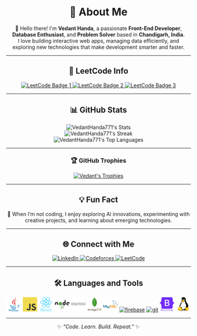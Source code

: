 <div align="center">

# 💫 About Me  
👋 Hello there! I'm **Vedant Handa**, a passionate **Front-End Developer**, **Database Enthusiast**, and **Problem Solver** based in **Chandigarh, India**.  
I love building interactive web apps, managing data efficiently, and exploring new technologies that make development smarter and faster.  

---

## 🧩 LeetCode Info
<a href="https://leetcode.com/u/anonymus771/" target="_blank">
  <img src="https://leetcode.com/static/images/badges/2024/gif/2024-10.gif" alt="LeetCode Badge 1" height="130" />
</a>
<a href="https://leetcode.com/u/anonymus771/" target="_blank">
  <img src="https://assets.leetcode.com/static_assets/others/200.gif" alt="LeetCode Badge 2" height="130" />
</a>
<a href="https://leetcode.com/u/anonymus771/" target="_blank">
  <img src="https://assets.leetcode.com/static_assets/others/25100.gif" alt="LeetCode Badge 3" height="130" />
</a>

---

## 📊 GitHub Stats  
![VedantHanda771's Stats](https://github-readme-stats.vercel.app/api?username=VedantHanda771&theme=default&show_icons=true&hide_border=true&count_private=true)  
![VedantHanda771's Streak](https://github-readme-streak-stats.herokuapp.com/?user=VedantHanda771&theme=default&hide_border=true)  
![VedantHanda771's Top Languages](https://github-readme-stats.vercel.app/api/top-langs/?username=VedantHanda771&theme=default&show_icons=true&hide_border=true&layout=compact)

---

### 🏆 GitHub Trophies  
<a href="https://github.com/ryo-ma/github-profile-trophy">
  <img src="https://github-profile-trophy.vercel.app/?username=VedantHanda771&margin-w=10&margin-h=10&theme=flat&no-frame=true" alt="Vedant's Trophies" />
</a>

---

## 💡 Fun Fact  
🌟 When I’m not coding, I enjoy exploring AI innovations, experimenting with creative projects, and learning about emerging technologies.

---

## 🌐 Connect with Me  
<a href="https://linkedin.com/in/vedanthanda" target="_blank">
  <img src="https://raw.githubusercontent.com/rahuldkjain/github-profile-readme-generator/master/src/images/icons/Social/linked-in-alt.svg" alt="LinkedIn" height="30" width="40" />
</a>
<a href="https://codeforces.com/profile/vedanthanda" target="_blank">
  <img src="https://raw.githubusercontent.com/rahuldkjain/github-profile-readme-generator/master/src/images/icons/Social/codeforces.svg" alt="Codeforces" height="30" width="40" />
</a>
<a href="https://leetcode.com/u/anonymus771" target="_blank">
  <img src="https://raw.githubusercontent.com/rahuldkjain/github-profile-readme-generator/master/src/images/icons/Social/leet-code.svg" alt="LeetCode" height="30" width="40" />
</a>

---

## 🛠️ Languages and Tools  
<p align="center">
  <a href="https://www.java.com" target="_blank" rel="noreferrer"><img src="https://raw.githubusercontent.com/devicons/devicon/master/icons/java/java-original.svg" alt="java" width="40" height="40"/></a>
  <a href="https://developer.mozilla.org/en-US/docs/Web/JavaScript" target="_blank" rel="noreferrer"><img src="https://raw.githubusercontent.com/devicons/devicon/master/icons/javascript/javascript-original.svg" alt="javascript" width="40" height="40"/></a>
  <a href="https://reactjs.org/" target="_blank" rel="noreferrer"><img src="https://raw.githubusercontent.com/devicons/devicon/master/icons/react/react-original-wordmark.svg" alt="react" width="40" height="40"/></a>
  <a href="https://nodejs.org" target="_blank" rel="noreferrer"><img src="https://raw.githubusercontent.com/devicons/devicon/master/icons/nodejs/nodejs-original-wordmark.svg" alt="nodejs" width="40" height="40"/></a>
  <a href="https://expressjs.com" target="_blank" rel="noreferrer"><img src="https://raw.githubusercontent.com/devicons/devicon/master/icons/express/express-original-wordmark.svg" alt="express" width="40" height="40"/></a>
  <a href="https://www.mongodb.com/" target="_blank" rel="noreferrer"><img src="https://raw.githubusercontent.com/devicons/devicon/master/icons/mongodb/mongodb-original-wordmark.svg" alt="mongodb" width="40" height="40"/></a>
  <a href="https://www.mysql.com/" target="_blank" rel="noreferrer"><img src="https://raw.githubusercontent.com/devicons/devicon/master/icons/mysql/mysql-original-wordmark.svg" alt="mysql" width="40" height="40"/></a>
  <a href="https://firebase.google.com/" target="_blank" rel="noreferrer"><img src="https://www.vectorlogo.zone/logos/firebase/firebase-icon.svg" alt="firebase" width="40" height="40"/></a>
  <a href="https://git-scm.com/" target="_blank" rel="noreferrer"><img src="https://www.vectorlogo.zone/logos/git-scm/git-scm-icon.svg" alt="git" width="40" height="40"/></a>
  <a href="https://getbootstrap.com" target="_blank" rel="noreferrer"><img src="https://raw.githubusercontent.com/devicons/devicon/master/icons/bootstrap/bootstrap-plain-wordmark.svg" alt="bootstrap" width="40" height="40"/></a>
  <a href="https://www.linux.org/" target="_blank" rel="noreferrer"><img src="https://raw.githubusercontent.com/devicons/devicon/master/icons/linux/linux-original.svg" alt="linux" width="40" height="40"/></a>
</p>

---

✨ *“Code. Learn. Build. Repeat.”* ✨  

</div>
